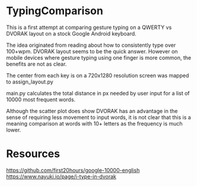 # TypingComparison

This is a first attempt at comparing gesture typing on a QWERTY vs DVORAK layout on a stock Google Android keyboard.

The idea originated from reading about how to consistently type over 100+wpm. DVORAK layout seems to be the quick answer. However on mobile devices where gesture typing using one finger is more common, the benefits are not as clear.

The center from each key is on a 720x1280 resolution screen was mapped to assign_layout.py

main.py calculates the total distance in px needed by user input for a list of 10000 most frequent words.

Although the scatter plot does show DVORAK has an advantage in the sense of requiring less movement to input words, it is not clear that this is a meaning comparison at words with 10+ letters as the frequency is much lower.

# Resources

https://github.com/first20hours/google-10000-english
https://www.nayuki.io/page/i-type-in-dvorak
